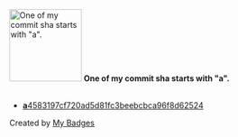 <img src="https://my-badges.github.io/my-badges/a-commit.png" alt="One of my commit sha starts with &quot;a&quot;." title="One of my commit sha starts with &quot;a&quot;." width="128">
<strong>One of my commit sha starts with &quot;a&quot;.</strong>
<br><br>

- <a href="https://github.com/conwnet/github1s/commit/a4583197cf720ad5d81fc3beebcbca96f8d62524"><strong>a</strong>4583197cf720ad5d81fc3beebcbca96f8d62524</a>


Created by <a href="https://github.com/my-badges/my-badges">My Badges</a>